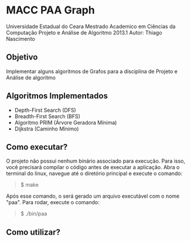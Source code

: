 MACC PAA Graph
==============

Universidade Estadual do Ceara
Mestrado Academico em Ciências da Computação
Projeto e Análise de Algoritmo 2013.1
Autor: Thiago Nascimento

Objetivo
---
Implementar alguns algoritmos de Grafos para 
a disciplina de Projeto e Análise de algoritmo

Algoritmos Implementados
-------------------------

- Depth-First Search (DFS)
- Breadth-First Search  (BFS)
- Algoritmo PRIM (Árvore Geradora Mínima)
- Dijkstra (Caminho Mínimo)


Como executar?
---
O projeto não possui nenhum binário associado para execução. 
Para isso, você precisará compilar o código antes de executar a aplicação. 
Abra o terminal do linux, navegue até o diretório principal e execute o comando:

> $ make

Após esse comando, o será gerado um arquivo executável com o nome "paa". Para rodar, execute o comando:

> $ ./bin/paa

Como utilizar?
---